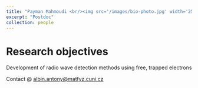 ```yaml
---
title: "Payman Mahmoudi <br/><img src='/images/bio-photo.jpg' width='250'>"
excerpt: "Postdoc"
collection: people
---
```


# Research objectives
Development of radio wave detection methods using free, trapped electrons

Contact @ [albin.antony@matfyz.cuni.cz](mailto:payman.mahmoudi@matfyz.cuni.cz)

